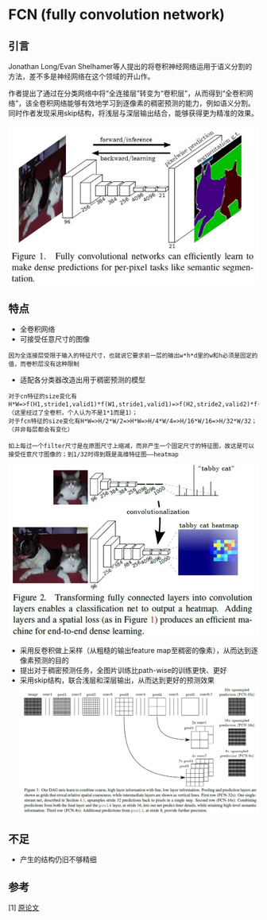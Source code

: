 # FCN (fully convolution network)
## 引言
Jonathan Long/Evan Shelhamer等人提出的将卷积神经网络运用于语义分割的方法，差不多是神经网络在这个领域的开山作。

作者提出了通过在分类网络中将“全连接层”转变为“卷积层”，从而得到“全卷积网络”，该全卷积网络能够有效地学习到逐像素的稠密预测的能力，例如语义分割。同时作者发现采用skip结构，将浅层与深层输出结合，能够获得更为精准的效果。

![avatar](images/dl-models/fcn/fully-convolution-network.jpg)

## 特点
- 全卷积网络
- 可接受任意尺寸的图像
```
因为全连接层受限于输入的特征尺寸，也就说它要求前一层的输出w*h*d里的w和h必须是固定的值，而卷积层没有这种限制
```
- 适配各分类器改造出用于稠密预测的模型
```
对于cn特征的size变化有H*W=>f(H1,stride1,valid1)*f(W1,stride1,valid1)=>f(H2,stride2,valid2)*f(W2,stride2,valid2)=>f(H3,stride3,valid3)*f(W3,stride3,valid3)=>1（这里经过了全卷积，个人认为不是1*1而是1）；
对于fcn特征的size变化有H*W=>H/2*W/2=>H*W=>H/4*W/4=>H/16*W/16=>H/32*W/32；（并非每层都会有变化）

如上每过一个filter尺寸是在原图尺寸上缩减，而非产生一个固定尺寸的特征图，故这是可以接受任意尺寸图像的；到1/32时得到既是高维特征图——heatmap
```
![avatar](images/dl-models/fcn/fully-connected-to-convolution.jpg)
- 采用反卷积做上采样（从粗糙的输出feature map至稠密的像素），从而达到逐像素预测的目的
- 提出对于稠密预测任务，全图片训练比path-wise的训练更快、更好
- 采用skip结构，联合浅层和深层输出，从而达到更好的预测效果  
![avatar](images/dl-models/fcn/skip.jpg)

## 不足
- 产生的结构仍旧不够精细


## 参考
[1] [原论文](thesis/FullyConvolutionalNetworksforSemanticSegmentation.pdf)<br/>